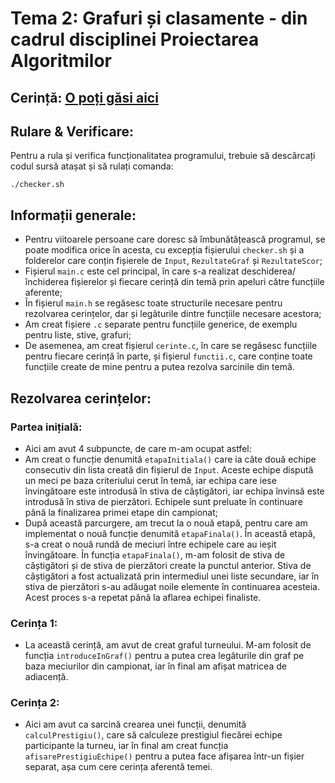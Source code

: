 # Tema 2: Grafuri și clasamente - din cadrul disciplinei Proiectarea Algoritmilor

## Cerință: [O poți găsi aici](https://github.com/Vlad20405/Tema_2/blob/main/PA_tema2.pdf)

## Rulare & Verificare:
Pentru a rula și verifica funcționalitatea programului, trebuie să descărcați codul sursă atașat și să rulați comanda:
```shell
./checker.sh
```

## Informații generale:
* Pentru viitoarele persoane care doresc să îmbunătățească programul, se poate modifica orice în acesta, cu excepția fișierului `checker.sh` și a folderelor care conțin fișierele de `Input`, `RezultateGraf` și `RezultateScor`;
* Fișierul `main.c` este cel principal, în care s-a realizat deschiderea/închiderea fișierelor și fiecare cerință din temă prin apeluri către funcțiile aferente;
* În fișierul `main.h` se regăsesc toate structurile necesare pentru rezolvarea cerințelor, dar și legăturile dintre funcțiile necesare acestora;
* Am creat fișiere `.c` separate pentru funcțiile generice, de exemplu pentru liste, stive, grafuri;
* De asemenea, am creat fișierul `cerinte.c`, în care se regăsesc funcțiile pentru fiecare cerință în parte, și fișierul `functii.c`, care conține toate funcțiile create de mine pentru a putea rezolva sarcinile din temă.

## Rezolvarea cerințelor:

### Partea inițială:
* Aici am avut 4 subpuncte, de care m-am ocupat astfel:
* Am creat o funcție denumită `etapaInitiala()` care ia câte două echipe consecutiv din lista creată din fișierul de `Input`. Aceste echipe dispută un meci pe baza criteriului cerut în temă, iar echipa care iese învingătoare este introdusă în stiva de câștigători, iar echipa învinsă este introdusă în stiva de pierzători. Echipele sunt preluate în continuare până la finalizarea primei etape din campionat;
* După această parcurgere, am trecut la o nouă etapă, pentru care am implementat o nouă funcție denumită `etapaFinala()`. În această etapă, s-a creat o nouă rundă de meciuri între echipele care au ieșit învingătoare. În funcția `etapaFinala()`, m-am folosit de stiva de câștigători și de stiva de pierzători create la punctul anterior. Stiva de câștigători a fost actualizată prin intermediul unei liste secundare, iar în stiva de pierzători s-au adăugat noile elemente în continuarea acesteia. Acest proces s-a repetat până la aflarea echipei finaliste.

### Cerința 1:
* La această cerință, am avut de creat graful turneului. M-am folosit de funcția `introduceInGraf()` pentru a putea crea legăturile din graf pe baza meciurilor din campionat, iar în final am afișat matricea de adiacență.
 
### Cerința 2:
* Aici am avut ca sarcină crearea unei funcții, denumită `calculPrestigiu()`, care să calculeze prestigiul fiecărei echipe participante la turneu, iar în final am creat funcția `afisarePrestigiuEchipe()` pentru a putea face afișarea într-un fișier separat, așa cum cere cerința aferentă temei.
